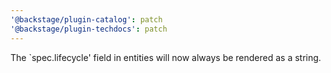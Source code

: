 ```yaml
---
'@backstage/plugin-catalog': patch
'@backstage/plugin-techdocs': patch
---
```


The `spec.lifecycle' field in entities will now always be rendered as a string.
